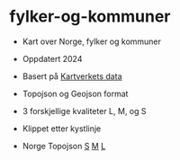 # fylker-og-kommuner

* Kart over Norge, fylker og kommuner
* Oppdatert 2024
* Basert på [Kartverkets data](https://kartkatalog.geonorge.no) 
* Topojson og Geojson format
* 3 forskjellige kvaliteter L, M, og S
* Klippet etter kystlinje

* Norge Topojson [S](Norge-S.topojson) [M](Norge-M.topojson) [L](Norge-M.topojson)